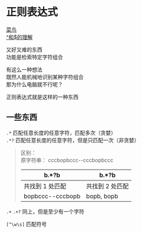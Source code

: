 ---
---

# 正则表达式

[菜鸟](https://www.runoob.com/regexp/regexp-syntax.html)\
[^和$的理解](https://blog.csdn.net/qq_34685213/article/details/103077829)

又好又难的东西\
功能是检索特定字符组合

有这么一种想法\
既然人能机械地识别某种字符组合\
那为什么电脑就不行呢？

正则表达式就是这样的一种东西

## 一些东西

`.*` 匹配任意长度的任意字符，匹配多次（贪婪）\
`.*?`  匹配任意长度的任意字符，但是只匹配一次（非贪婪）
>区别：\
>原字符串：
>cccbopbccc--cccbopbccc
>
>|b\.\*?b | b\.\*?b|
>|---|---|
>|共找到 1 处匹配|共找到 2 处匹配|
>|bopbccc--cccbopb | bopb, bopb|

`.+` `.+?` 同上，但是至少有一个字符

`[^\w\s]` 匹配符号
